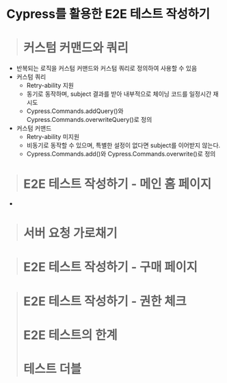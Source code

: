 # Cypress를 활용한 E2E 테스트 작성하기

> # 커스텀 커맨드와 쿼리

- 반복되는 로직을 커스텀 커맨드와 커스텀 쿼리로 정의하여 사용할 수 있음
- 커스텀 쿼리
  - Retry-ability 지원
  - 동기로 동작하며, subject 결과를 받아 내부적으로 체이닝 코드를 일정시간 재시도
  - Cypress.Commands.addQuery()와 Cypress.Commands.overwriteQuery()로 정의
- 커스텀 커맨드
  - Retry-ability 미지원
  - 비동기로 동작할 수 있으며, 특별한 설정이 없다면 subject를 이어받지 않는다.
  - Cypress.Commands.add()와 Cypress.Commands.overwrite()로 정의

> # E2E 테스트 작성하기 - 메인 홈 페이지

-

> # 서버 요청 가로채기

> # E2E 테스트 작성하기 - 구매 페이지

> # E2E 테스트 작성하기 - 권한 체크
>
> # E2E 테스트의 한계
>
> # 테스트 더블
